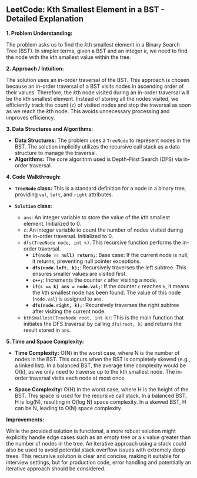 ## LeetCode: Kth Smallest Element in a BST - Detailed Explanation

**1. Problem Understanding:**

The problem asks us to find the *k*th smallest element in a Binary Search Tree (BST).  In simpler terms, given a BST and an integer *k*, we need to find the node with the *k*th smallest value within the tree.

**2. Approach / Intuition:**

The solution uses an in-order traversal of the BST.  This approach is chosen because an in-order traversal of a BST visits nodes in ascending order of their values.  Therefore, the *k*th node visited during an in-order traversal will be the *k*th smallest element.  Instead of storing all the nodes visited, we efficiently track the count (`c`) of visited nodes and stop the traversal as soon as we reach the *k*th node.  This avoids unnecessary processing and improves efficiency.


**3. Data Structures and Algorithms:**

* **Data Structures:**  The problem uses a `TreeNode` to represent nodes in the BST.  The solution implicitly utilizes the recursive call stack as a data structure to manage the traversal.
* **Algorithms:** The core algorithm used is Depth-First Search (DFS) via in-order traversal.


**4. Code Walkthrough:**

* **`TreeNode` class:** This is a standard definition for a node in a binary tree, providing `val`, `left`, and `right` attributes.

* **`Solution` class:**
    * `ans`: An integer variable to store the value of the *k*th smallest element. Initialized to 0.
    * `c`: An integer variable to count the number of nodes visited during the in-order traversal. Initialized to 0.
    * `dfs(TreeNode node, int k)`: This recursive function performs the in-order traversal.
        * **`if(node == null) return;`**: Base case: If the current node is null, it returns, preventing null pointer exceptions.
        * **`dfs(node.left, k);`**: Recursively traverses the left subtree.  This ensures smaller values are visited first.
        * **`c++;`**: Increments the counter `c` after visiting a node.
        * **`if(c == k) ans = node.val;`**:  If the counter `c` reaches `k`, it means the *k*th smallest node has been found. The value of this node (`node.val`) is assigned to `ans`.
        * **`dfs(node.right, k);`**: Recursively traverses the right subtree after visiting the current node.
    * `kthSmallest(TreeNode root, int k)`: This is the main function that initiates the DFS traversal by calling `dfs(root, k)` and returns the result stored in `ans`.


**5. Time and Space Complexity:**

* **Time Complexity:** O(N) in the worst case, where N is the number of nodes in the BST. This occurs when the BST is completely skewed (e.g., a linked list). In a balanced BST, the average time complexity would be O(k), as we only need to traverse up to the kth smallest node.  The in-order traversal visits each node at most once.

* **Space Complexity:** O(H) in the worst case, where H is the height of the BST. This space is used for the recursive call stack. In a balanced BST, H is log(N), resulting in O(log N) space complexity. In a skewed BST, H can be N, leading to O(N) space complexity.


**Improvements:**

While the provided solution is functional, a more robust solution might explicitly handle edge cases such as an empty tree or a `k` value greater than the number of nodes in the tree.  An iterative approach using a stack could also be used to avoid potential stack overflow issues with extremely deep trees.  This recursive solution is clear and concise, making it suitable for interview settings, but for production code, error handling and potentially an iterative approach should be considered.
